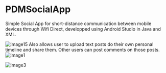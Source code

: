 # PDMSocialApp

Simple Social App for short-distance communication between mobile devices through Wifi Direct, developped using Android Studio in Java and XML.

![image15](https://user-images.githubusercontent.com/61744828/194152383-9682bcce-07b2-43b8-9490-79b9e0b99739.png)
Also allows user to upload text posts do their own personal timeline and share them. Other users can post comments on those posts. ![image1](https://user-images.githubusercontent.com/61744828/194152241-1cfeacb1-972e-4657-b1fa-6ff184ac8a1b.jpg)

![image3](https://user-images.githubusercontent.com/61744828/194152273-2ea4a2d9-98da-4ef1-ba89-92120b881f7a.jpg)
